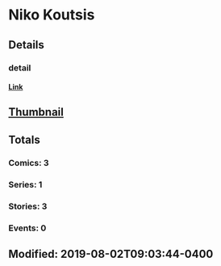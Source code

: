# Niko  Koutsis 
## Details
### detail
#### [Link](http://marvel.com/comics/creators/13686/niko_koutsis?utm_campaign=apiRef&utm_source=225578a89fc76f3d20fbffda5d17a88d)
## [Thumbnail](http://i.annihil.us/u/prod/marvel/i/mg/b/40/image_not_available.jpg)
## Totals
### Comics: 3
### Series: 1
### Stories: 3
### Events: 0
## Modified: 2019-08-02T09:03:44-0400